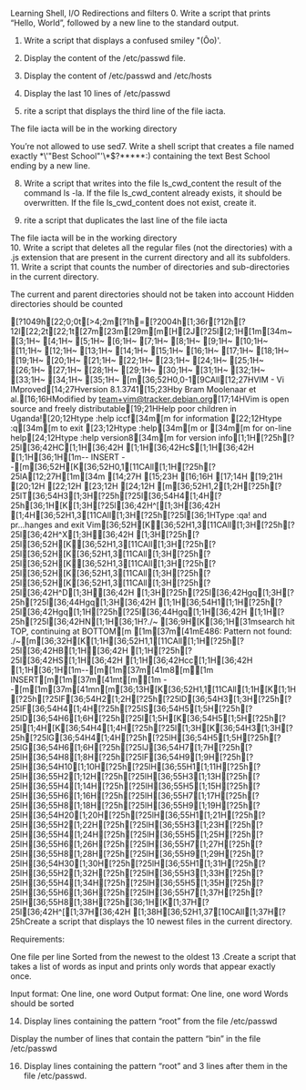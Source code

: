 
Learning Shell, I/O Redirections and filters
0. Write a script that prints “Hello, World”, followed by a new line to the standard output.

1. Write a script that displays a confused smiley "(Ôo)'.

2. Display the content of the /etc/passwd file.

3. Display the content of /etc/passwd and /etc/hosts
4. Display the last 10 lines of /etc/passwd

6. rite a script that displays the third line of the file iacta.

The file iacta will be in the working directory

You’re not allowed to use sed7. Write a shell script that creates a file named exactly \*\\'"Best School"\'\\*$\?\*\*\*\*\*:) containing the text Best School ending by a new line.


8. Write a script that writes into the file ls_cwd_content the result of the command ls -la. If the file ls_cwd_content already exists, it should be overwritten. If the file ls_cwd_content does not exist, create it.


9. rite a script that duplicates the last line of the file iacta

The file iacta will be in the working directory  
10. Write a script that deletes all the regular files (not the directories) with a .js extension that are present in the current directory and all its subfolders.
11. Write a script that counts the number of directories and sub-directories in the current directory.

The current and parent directories should not be taken into account
Hidden directories should be counted

[?1049h[22;0;0t[>4;2m[?1h=[?2004h[1;36r[?12h[?12l[22;2t[22;1t[27m[23m[29m[m[H[2J[?25l[2;1H[1m[34m~                                                                    [3;1H~                                                                    [4;1H~                                                                    [5;1H~                                                                    [6;1H~                                                                    [7;1H~                                                                    [8;1H~                                                                    [9;1H~                                                                    [10;1H~                                                                    [11;1H~                                                                    [12;1H~                                                                    [13;1H~                                                                    [14;1H~                                                                    [15;1H~                                                                    [16;1H~                                                                    [17;1H~                                                                    [18;1H~                                                                    [19;1H~                                                                    [20;1H~                                                                    [21;1H~                                                                    [22;1H~                                                                    [23;1H~                                                                    [24;1H~                                                                    [25;1H~                                                                    [26;1H~                                                                    [27;1H~                                                                    [28;1H~                                                                    [29;1H~                                                                    [30;1H~                                                                    [31;1H~                                                                    [32;1H~                                                                    [33;1H~                                                                    [34;1H~                                                                    [35;1H~                                                                    [m[36;52H0,0-1[9CAll[12;27HVIM - Vi IMproved[14;27Hversion 8.1.3741[15;23Hby Bram Moolenaar et al.[16;16HModified by team+vim@tracker.debian.org[17;14HVim is open source and freely distributable[19;21HHelp poor children in Uganda![20;12Htype  :help iccf[34m<Enter>[m       for information [22;12Htype  :q[34m<Enter>[m               to exit         [23;12Htype  :help[34m<Enter>[m  or  [34m<F1>[m  for on-line help[24;12Htype  :help version8[34m<Enter>[m   for version info[1;1H[?25h[?25l[36;42HC[1;1H[36;42H [1;1H[36;42Hc$[1;1H[36;42H  [1;1H[36;1H[1m-- INSERT --[m[36;52H[K[36;52H0,1[11CAll[1;1H[?25h[?25lA[12;27H[1m[34m                 [14;27H                [15;23H                        [16;16H                                       [17;14H                                           [19;21H                             [20;12H                                              [22;12H                                              [23;12H                                              [24;12H                                              [m[36;52H1,2[1;2H[?25h[?25lT[36;54H3[1;3H[?25h[?25l[36;54H4[1;4H[?25h[36;1H[K[1;3H[?25l[36;42H^[[1;3H[36;42H  [1;4H[36;52H1,3[11CAll[1;3H[?25h[?25l[36;1HType  :qa!  and pr...hanges and exit Vim[36;52H[K[36;52H1,3[11CAll[1;3H[?25h[?25l[36;42H^X[1;3H[36;42H  [1;3H[?25h[?25l[36;52H[K[36;52H1,3[11CAll[1;3H[?25h[?25l[36;52H[K[36;52H1,3[11CAll[1;3H[?25h[?25l[36;52H[K[36;52H1,3[11CAll[1;3H[?25h[?25l[36;52H[K[36;52H1,3[11CAll[1;3H[?25h[?25l[36;52H[K[36;52H1,3[11CAll[1;3H[?25h[?25l[36;42H^D[1;3H[36;42H  [1;3H[?25h[?25l[36;42Hgq[1;3H[?25h[?25l[36;44Hgq[1;3H[36;42H    [1;1H[36;54H1[1;1H[?25h[?25l[36;42Hgq[1;1H[?25h[?25l[36;44Hgq[1;1H[36;42H    [1;1H[?25h[?25l[36;42HN[1;1H[36;1H?\.\/\~ [36;9H[K[36;1H[31msearch hit TOP, continuing at BOTTOM[m[1m[37m[41mE486: Pattern not found: \.\/\~[m[36;32H[K[1;1H[36;52H1,1[11CAll[1;1H[?25h[?25l[36;42HB[1;1H[36;42H [1;1H[?25h[?25l[36;42HS[1;1H[36;42H [1;1H[36;42Hcc[1;1H[36;42H  [1;1H[36;1H[1m--[m[1m[37m[41m8[m[1m INSERT[m[1m[37m[41mt[m[1m --[m[1m[37m[41mn[m[36;13H[K[36;52H1,1[11CAll[1;1H[K[1;1H[?25h[?25lF[36;54H2[1;2H[?25h[?25lD[36;54H3[1;3H[?25h[?25lF[36;54H4[1;4H[?25h[?25lS[36;54H5[1;5H[?25h[?25lD[36;54H6[1;6H[?25h[?25l[1;5H[K[36;54H5[1;5H[?25h[?25l[1;4H[K[36;54H4[1;4H[?25h[?25l[1;3H[K[36;54H3[1;3H[?25h[?25lG[36;54H4[1;4H[?25h[?25lH[36;54H5[1;5H[?25h[?25lG[36;54H6[1;6H[?25h[?25lJ[36;54H7[1;7H[?25h[?25lH[36;54H8[1;8H[?25h[?25lF[36;54H9[1;9H[?25h[?25lH[36;54H10[1;10H[?25h[?25lH[36;55H1[1;11H[?25h[?25lH[36;55H2[1;12H[?25h[?25lH[36;55H3[1;13H[?25h[?25lH[36;55H4[1;14H[?25h[?25lH[36;55H5[1;15H[?25h[?25lH[36;55H6[1;16H[?25h[?25lH[36;55H7[1;17H[?25h[?25lH[36;55H8[1;18H[?25h[?25lH[36;55H9[1;19H[?25h[?25lH[36;54H20[1;20H[?25h[?25lH[36;55H1[1;21H[?25h[?25lH[36;55H2[1;22H[?25h[?25lH[36;55H3[1;23H[?25h[?25lH[36;55H4[1;24H[?25h[?25lH[36;55H5[1;25H[?25h[?25lH[36;55H6[1;26H[?25h[?25lH[36;55H7[1;27H[?25h[?25lH[36;55H8[1;28H[?25h[?25lH[36;55H9[1;29H[?25h[?25lH[36;54H30[1;30H[?25h[?25lH[36;55H1[1;31H[?25h[?25lH[36;55H2[1;32H[?25h[?25lH[36;55H3[1;33H[?25h[?25lH[36;55H4[1;34H[?25h[?25lH[36;55H5[1;35H[?25h[?25lH[36;55H6[1;36H[?25h[?25lH[36;55H7[1;37H[?25h[?25lH[36;55H8[1;38H[?25h[36;1H[K[1;37H[?25l[36;42H^[[1;37H[36;42H  [1;38H[36;52H1,37[10CAll[1;37H[?25hCreate a script that displays the 10 newest files in the current directory.

Requirements:

One file per line
Sorted from the newest to the oldest
13 .Create a script that takes a list of words as input and prints only words that appear exactly once.

Input format: One line, one word
Output format: One line, one word
Words should be sorted

14. Display lines containing the pattern “root” from the file /etc/passwd

Display the number of lines that contain the pattern “bin” in the file /etc/passwd


16. Display lines containing the pattern “root” and 3 lines after them in the file /etc/passwd.

